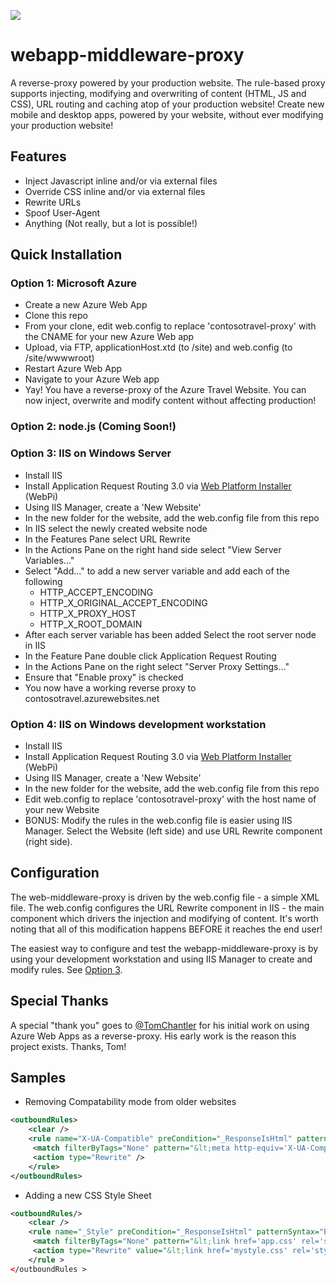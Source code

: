 ![](http://i.imgur.com/GKYGYp1.png)

# webapp-middleware-proxy

A reverse-proxy powered by your production website. The rule-based proxy supports injecting, modifying and overwriting of content (HTML, JS and CSS), URL routing and caching atop of your production website! Create new mobile and desktop apps, powered by your website, without ever modifying your production website!

## Features
- Inject Javascript inline and/or via external files
- Override CSS inline and/or via external files
- Rewrite URLs
- Spoof User-Agent
- Anything (Not really, but a lot is possible!)

## Quick Installation
### Option 1: Microsoft Azure
- Create a new Azure Web App
- Clone this repo
- From your clone, edit web.config to replace 'contosotravel-proxy' with the CNAME for your new Azure Web app
- Upload, via FTP, applicationHost.xtd (to /site) and web.config (to /site/wwwwroot)
- Restart Azure Web App
- Navigate to your Azure Web app
- Yay! You have a reverse-proxy of the Azure Travel Website. You can now inject, overwrite and modify content without affecting production!

### Option 2: node.js (Coming Soon!)

### Option 3: IIS on Windows Server
- Install IIS
- Install Application Request Routing 3.0 via [Web Platform Installer](https://www.microsoft.com/web/downloads/platform.aspx) (WebPi)
- Using IIS Manager, create a 'New Website'
- In the new folder for the website, add the web.config file from this repo
- In IIS select the newly created website node
- In the Features Pane select URL Rewrite
- In the Actions Pane on the right hand side select "View Server Variables..."
- Select "Add..." to add a new server variable and add each of the following
    - HTTP_ACCEPT_ENCODING
    - HTTP_X_ORIGINAL_ACCEPT_ENCODING
    - HTTP_X_PROXY_HOST
    - HTTP_X_ROOT_DOMAIN
- After each server variable has been added Select the root server node in IIS
- In the Feature Pane double click Application Request Routing
- In the Actions Pane on the right select "Server Proxy Settings..."
- Ensure that "Enable proxy" is checked
- You now have a working reverse proxy to contosotravel.azurewebsites.net

### Option 4: IIS on Windows development workstation
- Install IIS
- Install Application Request Routing 3.0 via [Web Platform Installer](https://www.microsoft.com/web/downloads/platform.aspx) (WebPi)
- Using IIS Manager, create a 'New Website'
- In the new folder for the website, add the web.config file from this repo
- Edit web.config to replace 'contosotravel-proxy' with the host name of your new Website
- BONUS: Modify the rules in the web.config file is easier using IIS Manager. Select the Website (left side) and use URL Rewrite component (right side).

## Configuration
The web-middleware-proxy is driven by the web.config file - a simple XML file. The web.config configures the URL Rewrite component in IIS - the main component which drivers the injection and modifying of content. It's worth noting that all of this modification happens BEFORE it reaches the end user!

The easiest way to configure and test the webapp-middleware-proxy is by using your development workstation and using IIS Manager to create and modify rules. See [Option 3](#option3).

## Special Thanks
A special "thank you" goes to [@TomChantler](https://twitter.com/tomchantler) for his initial work on using Azure Web Apps as a reverse-proxy. His early work is the reason this project exists. Thanks, Tom!



## Samples
* Removing Compatability mode from older websites
```xml
<outboundRules> 
    <clear />   
    <rule name="X-UA-Compatible" preCondition="_ResponseIsHtml" patternSyntax="ExactMatch">  
     <match filterByTags="None" pattern="&lt;meta http-equiv='X-UA-Compatible' content='IE=EmulateIE7' /&gt;" />  
     <action type="Rewrite" />    
    </rule>  
</outboundRules> 
```

* Adding a new CSS Style Sheet  
```xml
<outboundRules/>  
    <clear />     
    <rule name="_Style" preCondition="_ResponseIsHtml" patternSyntax="ExactMatch">    
     <match filterByTags="None" pattern="&lt;link href='app.css' rel='stylesheet' /&gt;" />
     <action type="Rewrite" value="&lt;link href='mystyle.css' rel='stylesheet' /&gt;" />
    </rule >  
</outboundRules >
```
